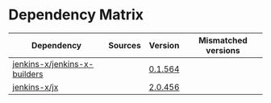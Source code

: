 # Dependency Matrix

Dependency | Sources | Version | Mismatched versions
---------- | ------- | ------- | -------------------
[jenkins-x/jenkins-x-builders](https://github.com/jenkins-x/jenkins-x-builders) |  | [0.1.564]() | 
[jenkins-x/jx](https://github.com/jenkins-x/jx) |  | [2.0.456](https://github.com/jenkins-x/jx/releases/tag/v2.0.456) | 
